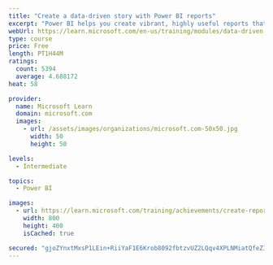 ```yaml
---
title: "Create a data-driven story with Power BI reports"
excerpt: "Power BI helps you create vibrant, highly useful reports that form a cohesive, data-driven story. You’ll learn how to use buttons, bookmarks, and other navigation techniques. Additionally, you’ll learn how to integrate Power BI reports with other applications. Power BI visuals can interact with each other, letting the user see exactly which data is appealing to them. You’ll also explore Power BI report themes to create a unified reporting experience across all reports."
webUrl: https://learn.microsoft.com/en-us/training/modules/data-driven-story-power-bi/
type: course
price: Free
length: PT1H44M
ratings:
  count: 5394
  average: 4.688172
heat: 58

provider:
  name: Microsoft Learn
  domain: microsoft.com
  images:
    - url: /assets/images/organizations/microsoft.com-50x50.jpg
      width: 50
      height: 50

levels:
  - Intermediate

topics:
  - Power BI

images:
  - url: https://learn.microsoft.com/training/achievements/create-reports-with-power-bi-desktop-social.png
    width: 800
    height: 400
    isCached: true

secured: "gjoZYnxtMxsP1LEin+RiiYaF1E6Krob8092fbtzvUZ2LQqv4XPLNMiatQfeZIjmL1byPepOWwr8YjrSLGC5g6LW+h1tNwBs/UK+zv0S4LrUiJjuwX6AJvyq90vlTLFY8h0J0fdKNMuR7JsfSiePbV5fd2pAqXJM4rR8OqxeVlFkQs3JU5RHIsCfOET3SxQZ6OqZbtIVCaMVxyQ6Ccd/4TK3lK3yyaljUww+tg3Lj28wnGbmbj4ARQnkLlGO1ESOLsDiZ2w/WQdsUmfaDICkg0NCjmWjK1qJw8vhIkWSVkBwXGlE9GCsYgCCEQogsaOb72ePgWCOk7pMEdD4hXiPLIE1YKkdEq6QsWyaP4T4NAbZVf/KrjmBscElQvFeRhTBZxkg4NJXhwpaXMVIsZHghYRVzUMeyOI1JOjfYrw5fTig=;hTtB30T9/FTn95FOxdEp3g=="
---
```


